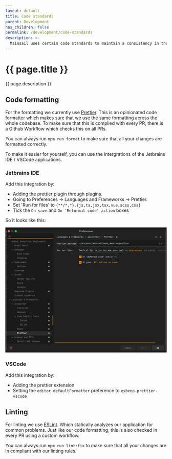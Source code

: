 ```yaml
---
layout: default
title: Code standards
parent: Development
has_children: false
permalink: /development/code-standards
description: >-
  Mainsail uses certain code standards to maintain a consistency in the code.
---
```


# {{ page.title }}
{{ page.description }}

## Code formatting

For the formatting we currently use [Prettier](https://prettier.io/). 
This is an opinionated code formatter which makes sure that we use the same formatting across the whole codebase. 
To make sure that this is complied with every PR, there is a Github Workflow which checks this on all PRs.

You can always run `npm run format` to make sure that all your changes are formatted correctly.

To make it easier for yourself, you can use the intergrations of the Jetbrains IDE / VSCode applications.

### Jetbrains IDE

Add this integration by:
- Adding the prettier plugin through plugins. 
- Going to Preferences -> Languages and Frameworks -> Prettier.
- Set 'Run for files' to `{**/*,*}.{js,ts,jsx,tsx,vue,scss,css}`
- Tick the `On save` and `On 'Reformat code' action` boxes

So it looks like this:

![Jetbrains prettier config](../assets/img/prettier-config-jetbrains.png)

### VSCode

Add this integration by:
- Adding the prettier extension
- Setting the `editor.defaultFormatter` preference to `esbenp.prettier-vscode`

## Linting

For linting we use [ESLint](https://eslint.org/). Which statically analyzes our application for common problems. 
Just like our code formatting, this is also checked in every PR using a custom workflow.

You can always run `npm run lint:fix` to make sure that all your changes are in compliant with our linting rules.